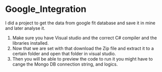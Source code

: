 # Google_Integration
I did a project to get the data from google fit database and save it in mine and later analyse it.
1. Make sure you have Visual studio and the correct C# compiler and the libraries installed.
2. Now that we are set with that download the Zip file and extract it to a certain folder and open that folder in visual      studio.
3. Then you will be able to preview the code to run it you might have to cange the Mongo DB connection string, and logics.
